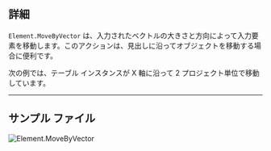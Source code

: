 ## 詳細
`Element.MoveByVector` は、入力されたベクトルの大きさと方向によって入力要素を移動します。このアクションは、見出しに沿ってオブジェクトを移動する場合に便利です。

次の例では、テーブル インスタンスが X 軸に沿って 2 プロジェクト単位で移動しています。
___
## サンプル ファイル

![Element.MoveByVector](./Revit.Elements.Element.MoveByVector_img.jpg)
